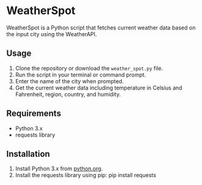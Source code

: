 # WeatherSpot

WeatherSpot is a Python script that fetches current weather data based on the input city using the WeatherAPI.

## Usage

1. Clone the repository or download the `weather_spot.py` file.
2. Run the script in your terminal or command prompt.
3. Enter the name of the city when prompted.
4. Get the current weather data including temperature in Celsius and Fahrenheit, region, country, and humidity.

## Requirements

- Python 3.x
- requests library

## Installation

1. Install Python 3.x from [python.org](https://www.python.org/downloads/).
2. Install the requests library using pip: pip install requests

